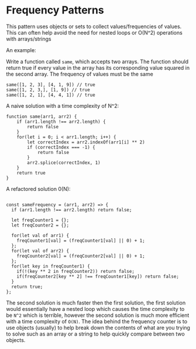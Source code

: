 # Frequency Patterns

This pattern uses objects or sets to collect values/frequencies of values. This can often help avoid the need for nested loops or O(N^2) operations with arrays/strings

An example:

Write a function called `same`, which accepts two arrays. The function should return true if every value in the array has its corresponding value squared in the second array. The frequency of values must be the same

```
same([1, 2, 3], [4, 1, 9]) // true
same([1, 2, 3,], [1, 9]) // true
same([1, 2, 1], [4, 4, 1]) // true
```

A naive solution with a time complexity of N^2:

```
function same(arr1, arr2) {
    if (arr1.length !== arr2.length) {
        return false
    }
    for(let i = 0; i < arr1.length; i++) {
        let correctIndex = arr2.indexOf(arr1[i] ** 2)
        if (correctIndex === -1) {
            return false
        }
        arr2.splice(correctIndex, 1)
    }
    return true
}
```

A refactored solution 0(N):

```

const sameFrequency = (arr1, arr2) => {
  if (arr1.length !== arr2.length) return false;

  let freqCounter1 = {};
  let freqCounter2 = {};

  for(let val of arr1) {
    freqCounter1[val] = (freqCounter1[val] || 0) + 1;
  };
  for(let val of arr2) {
    freqCounter2[val] = (freqCounter2[val] || 0) + 1;
  };
  for(let key in freqCounter1) {
    if(!(key ** 2 in freqCounter2)) return false;
    if(freqCounter2[key ** 2] !== freqCounter1[key]) return false;
  }
  return true;
};
```

The second solution is much faster then the first solution, the first solution would essentially have a nested loop which causes the time complexity to be `N^2` which is terrible, however the second solution is much more efficient with a time complexity of `O(N)`. The idea behind the frequency counter is to use objects (usually) to help break down the contents of what are you trying to solve such as an array or a string to help quickly compare between two objects.